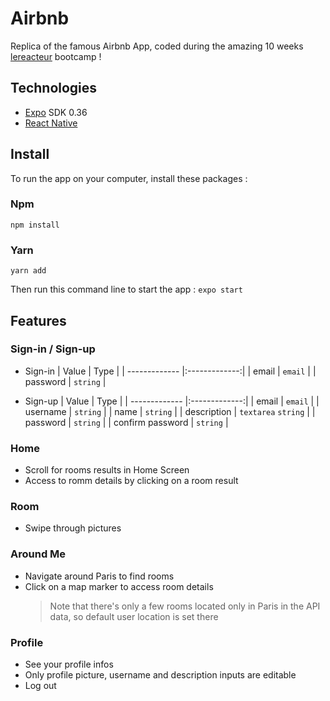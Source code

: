 # Airbnb

Replica of the famous Airbnb App, coded during the amazing 10 weeks [lereacteur](https://lereacteur.io) bootcamp !

## Technologies

- [Expo](https://expo.io/) SDK 0.36
- [React Native](https://reactnative.dev/)

## Install

To run the app on your computer, install these packages :

### Npm

`npm install`

### Yarn

`yarn add`

Then run this command line to start the app :
`expo start`

## Features

### Sign-in / Sign-up

- Sign-in
  | Value | Type |
  | ------------- |:-------------:|
  | email | `email` |
  | password | `string` |

- Sign-up
  | Value | Type |
  | ------------- |:-------------:|
  | email | `email` |
  | username | `string` |
  | name | `string` |
  | description | `textarea` `string` |
  | password | `string` |
  | confirm password | `string` |

### Home

- Scroll for rooms results in Home Screen
- Access to romm details by clicking on a room result

### Room

- Swipe through pictures

### Around Me

- Navigate around Paris to find rooms
- Click on a map marker to access room details
  > Note that there's only a few rooms located only in Paris in the API data, so default user location is set there

### Profile

- See your profile infos
- Only profile picture, username and description inputs are editable
- Log out
